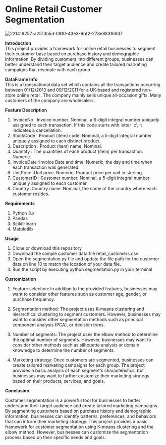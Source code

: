 # Online Retail Customer Segmentation

![221419257-a2513b5d-0810-43e3-9bf2-273e88316637](https://user-images.githubusercontent.com/123230589/221420898-d6179d11-a3d8-4228-b296-bbadf583d43c.png)


**Introduction**\
This project provides a framework for online retail businesses to segment their customer base based on purchase history and demographic information. By dividing customers into different groups, businesses can better understand their target audience and create tailored marketing campaigns that resonate with each group.

**DataFrame Info**\
This is a transnational data set which contains all the transactions occurring between 01/12/2010 and 09/12/2011 for a UK-based and registered non-store online retail. The company mainly sells unique all-occasion gifts. Many customers of the company are wholesalers.

**Feature	Description**
1. InvoiceNo	  : Invoice number. Nominal, a 6-digit integral number uniquely assigned to each transaction. If this code starts with letter 'c', it indicates a    cancellation.
2. StockCode	  : Product (item) code. Nominal, a 5-digit integral number uniquely assigned to each distinct product.
3. Description :	Product (item) name. Nominal.
4. Quantity    :	The quantities of each product (item) per transaction. Numeric.
5. InvoiceDate	:Invoice Date and time. Numeric, the day and time when each transaction was generated.
6. UnitPrice	  :Unit price. Numeric, Product price per unit in sterling.
7. CustomerID	: Customer number. Nominal, a 5-digit integral number uniquely assigned to each customer.
8. Country	    :Country name. Nominal, the name of the country where each customer resides.

**Requirements**
1. Python 3.x
2. Pandas
3. Scikit-learn
4. Matplotlib

**Usage**
1. Clone or download this repository
2. Download the sample customer data file retail_customers.csv
3. Open the segmentation.py file and update the file path for the customer data on line 10 to match the location of your data file.
4. Run the script by executing python segmentation.py in your terminal

**Customization**
1. Feature selection: In addition to the provided features, businesses may want to consider other features such as customer age, gender, or purchase frequency.

2. Segmentation method: The project uses K-means clustering and hierarchical clustering to segment customers. However, businesses may want to consider other segmentation methods such as  principal component analysis (PCA), or decision trees.

3. Number of segments: The project uses the elbow method to determine the optimal number of segments. However, businesses may want to consider other methods such as silhouette analysis or domain knowledge to determine the number of segments.

4. Marketing strategy: Once customers are segmented, businesses can create tailored marketing campaigns for each group. The project provides a basic analysis of each segment's characteristics, but businesses may want to further customize their marketing strategy based on their products, services, and goals.

**Conclusion**

Customer segmentation is a powerful tool for businesses to better understand their target audience and create tailored marketing campaigns. By segmenting customers based on purchase history and demographic information, businesses can identify patterns, preferences, and behaviors that can inform their marketing strategy. This project provides a basic framework for customer segmentation using K-means clustering and the elbow method. However, businesses can customize the segmentation process based on their specific needs and goals.



